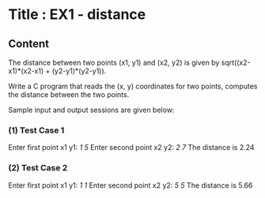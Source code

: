 # Title : EX1 - distance

## Content

The distance between two points (x1, y1) and (x2, y2) is given by sqrt((x2-x1)\*(x2-x1) + (y2-y1)\*(y2-y1)).

Write a C program that reads the (x, y) coordinates for two points, computes the distance between the two points.

Sample input and output sessions are given below:

### (1) Test Case 1

Enter first point x1 y1:
_1 5_
Enter second point x2 y2:
_2 7_
The distance is 2.24

### (2) Test Case 2

Enter first point x1 y1:
_1 1_
Enter second point x2 y2:
_5 5_
The distance is 5.66
